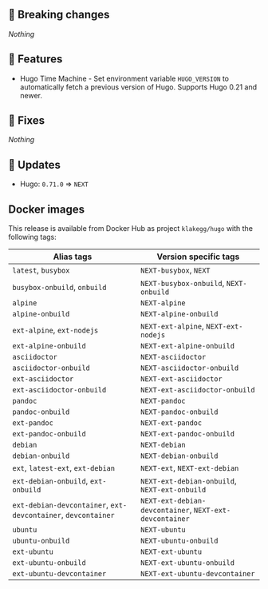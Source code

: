 ## :loudspeaker: Breaking changes

*Nothing*


## :tada: Features

* Hugo Time Machine - Set environment variable `HUGO_VERSION` to automatically fetch a previous version of Hugo. Supports Hugo 0.21 and newer.


## :bug: Fixes

*Nothing*


## :heartbeat: Updates

* Hugo: `0.71.0` => `NEXT`


## Docker images

This release is available from Docker Hub as project `klakegg/hugo` with the following tags:

| Alias tags                   | Version specific tags                      |
| ---------------------------- | ------------------------------------------ |
| `latest`, `busybox`          | `NEXT-busybox`, `NEXT`                 |
| `busybox-onbuild`, `onbuild` | `NEXT-busybox-onbuild`, `NEXT-onbuild` |
| `alpine`                     | `NEXT-alpine`                            |
| `alpine-onbuild`             | `NEXT-alpine-onbuild`                    |
| `ext-alpine`, `ext-nodejs`   | `NEXT-ext-alpine`, `NEXT-ext-nodejs`   |
| `ext-alpine-onbuild`         | `NEXT-ext-alpine-onbuild`                |
| `asciidoctor`                | `NEXT-asciidoctor`                       |
| `asciidoctor-onbuild`        | `NEXT-asciidoctor-onbuild`               |
| `ext-asciidoctor`            | `NEXT-ext-asciidoctor`                   |
| `ext-asciidoctor-onbuild`    | `NEXT-ext-asciidoctor-onbuild`           |
| `pandoc`                     | `NEXT-pandoc`                            |
| `pandoc-onbuild`             | `NEXT-pandoc-onbuild`                    |
| `ext-pandoc`                 | `NEXT-ext-pandoc`                        |
| `ext-pandoc-onbuild`         | `NEXT-ext-pandoc-onbuild`                |
| `debian`                     | `NEXT-debian`                            |
| `debian-onbuild`             | `NEXT-debian-onbuild`                    |
| `ext`, `latest-ext`, `ext-debian` | `NEXT-ext`, `NEXT-ext-debian`     |
| `ext-debian-onbuild`, `ext-onbuild` | `NEXT-ext-debian-onbuild`, `NEXT-ext-onbuild` |
| `ext-debian-devcontainer`, `ext-devcontainer`, `devcontainer` | `NEXT-ext-debian-devcontainer`, `NEXT-ext-devcontainer` |
| `ubuntu`                     | `NEXT-ubuntu`                            |
| `ubuntu-onbuild`             | `NEXT-ubuntu-onbuild`                    |
| `ext-ubuntu`                 | `NEXT-ext-ubuntu`                        |
| `ext-ubuntu-onbuild`         | `NEXT-ext-ubuntu-onbuild`                |
| `ext-ubuntu-devcontainer`    | `NEXT-ext-ubuntu-devcontainer`           |
